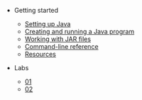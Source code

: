 * Getting started

  * [Setting up Java](Getting-Started/setting-up-java.md)
  * [Creating and running a Java program](Getting-Started/running-a-java-program.md)
  * [Working with JAR files](Getting-Started/working-with-jar-files.md)
  * [Command-line reference](Getting-Started/command-line-reference.md)
  * [Resources](Getting-Started/Resources.md)

* Labs
  * [01](Labs/lab01.md)
  * [02](Labs/lab02.md)
  <!-- * [03](Labs/lab03.md) -->
  <!-- * [04](Labs/lab04.md) -->
  <!-- * [05](Labs/lab05.md) -->
  <!-- * [06](Labs/lab06.md) -->
  <!-- * [07](Labs/lab07.md) -->
  <!-- * [08](Labs/lab08.md) -->
  <!-- * [10](Labs/lab10.md) -->
  <!-- * [11](Labs/lab11.md) -->
  <!-- * [12](Labs/lab12.md) -->
  <!-- * [14](Labs/lab14.md) -->
  <!-- * [16](Labs/lab16.md) -->
  <!-- * [17](Labs/lab17.md) -->
  <!-- * [18](Labs/lab18.md) -->
  <!-- * [19](Labs/lab19.md) -->
  <!-- * [20](Labs/lab20.md) -->
  <!-- * [21](Labs/lab21.md) -->
  <!-- * [23](Labs/lab23.md) -->
  <!-- * [24](Labs/lab24.md) -->
  <!-- * [25](Labs/lab25.md) -->
  <!-- * [26](Labs/lab26.md) -->
  <!-- * [Final Review](Labs/finalReview.md) -->